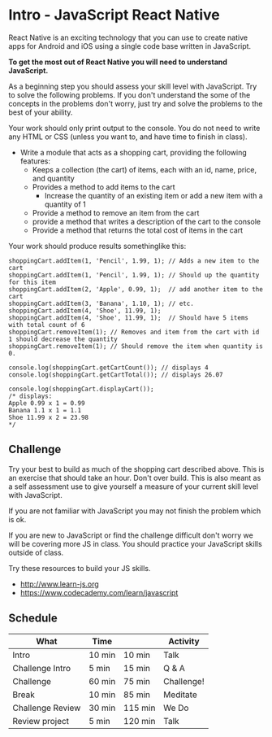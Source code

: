 # Intro - JavaScript React Native 

React Native is an exciting technology that you can use to create native apps for 
Android and iOS using a single code base written in JavaScript.

**To get the most out of React Native you will need to understand JavaScript.**

As a beginning step you should assess your skill level with JavaScript. Try to 
solve the following problems. If you don't understand the some of the concepts 
in the problems don't worry, just try and solve the problems to the best of your
ability. 

Your work should only print output to the console. You do not need to 
write any HTML or CSS (unless you want to, and have time to finish in class). 

- Write a module that acts as a shopping cart, providing the following features: 
    - Keeps a collection (the cart) of items, each with an id, name, price, and quantity
    - Provides a method to add items to the cart
        - Increase the quantity of an existing item or add a new item with a quantity of 1
    - Provide a method to remove an item from the cart
    - provide a method that writes a description of the cart to the console
    - Provide a method that returns the total cost of items in the cart
    
Your work should produce results somethinglike this:

```
shoppingCart.addItem(1, 'Pencil', 1.99, 1); // Adds a new item to the cart
shoppingCart.addItem(1, 'Pencil', 1.99, 1); // Should up the quantity for this item
shoppingCart.addItem(2, 'Apple', 0.99, 1);  // add another item to the cart
shoppingCart.addItem(3, 'Banana', 1.10, 1); // etc. 
shoppingCart.addItem(4, 'Shoe', 11.99, 1);
shoppingCart.addItem(4, 'Shoe', 11.99, 1);  // Should have 5 items with total count of 6
shoppingCart.removeItem(1); // Removes and item from the cart with id 1 should decrease the quantity
shoppingCart.removeItem(1); // Should remove the item when quantity is 0. 

console.log(shoppingCart.getCartCount()); // displays 4
console.log(shoppingCart.getCartTotal()); // displays 26.07 

console.log(shoppingCart.displayCart());  
/* displays: 
Apple 0.99 x 1 = 0.99
Banana 1.1 x 1 = 1.1
Shoe 11.99 x 2 = 23.98
*/
```
    
## Challenge 

Try your best to build as much of the shopping cart described above. This is an exercise
that should take an hour. Don't over build. This is also meant as a self assessment use to 
give yourself a measure of your current skill level with JavaScript. 

If you are not familiar with JavaScript you may not finish the problem which is ok. 

If you are new to JavaScript or find the challenge difficult don't worry we will be covering 
more JS in class. You should practice your JavaScript skills outside of class. 

Try these resources to build your JS skills. 

- http://www.learn-js.org
- https://www.codecademy.com/learn/javascript 

## Schedule 

| What            | Time |        | Activity   |
|-----------------|------|--------|------------|
|Intro            |10 min|  10 min| Talk       |
|Challenge Intro  | 5 min|  15 min| Q & A      |
|Challenge        |60 min|  75 min| Challenge! |
|Break            |10 min|  85 min| Meditate   |
|Challenge Review |30 min| 115 min| We Do      |
|Review project   | 5 min| 120 min| Talk       |


